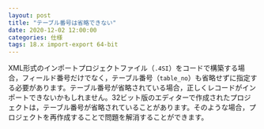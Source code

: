 ```yaml
---
layout: post
title: "テーブル番号は省略できない"
date: 2020-12-02 12:00:00
categories: 仕様
tags: 18.x import-export 64-bit
---
```


XML形式のインポートプロジェクトファイル（`.4SI`）をコードで構築する場合，フィールド番号だけでなく，テーブル番号（`table_no`）も省略せずに指定する必要があります。テーブル番号が省略されている場合，正しくレコードがインポートできないかもしれません。32ビット版のエディターで作成されたプロジェクトは，テーブル番号が省略されていることがあります。そのような場合，プロジェクトを再作成することで問題を解消することができます。
